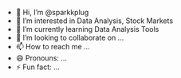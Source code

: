 - 👋 Hi, I’m @sparkkplug
- 👀 I’m interested in Data Analysis, Stock Markets
- 🌱 I’m currently learning Data Analysis Tools
- 💞️ I’m looking to collaborate on ...
- 📫 How to reach me ...
- 😄 Pronouns: ...
- ⚡ Fun fact: ...

<!---
sparkkplug/sparkkplug is a ✨ special ✨ repository because its `README.md` (this file) appears on your GitHub profile.
You can click the Preview link to take a look at your changes.
--->
